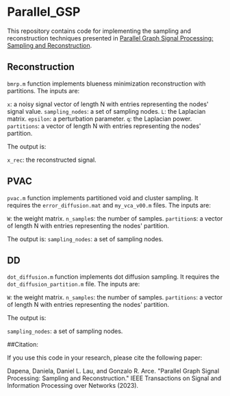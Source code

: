 # Parallel_GSP

This repository contains code for implementing the sampling and reconstruction techniques presented in [Parallel Graph Signal Processing: Sampling and Reconstruction](https://ieeexplore.ieee.org/abstract/document/10081083).

## Reconstruction

`bmrp.m` function implements blueness minimization reconstruction with partitions. The inputs are:

`x`: a noisy signal vector of length N with entries representing the nodes' signal value.
`sampling_nodes`: a set of sampling nodes.
`L`: the Laplacian matrix.
`epsilon`: a perturbation parameter.
`q`: the Laplacian power.
`partitions`: a vector of length N with entries representing the nodes' partition.

The output is:

`x_rec`: the reconstructed signal.

## PVAC

`pvac.m` function implements partitioned void and cluster sampling. It requires the `error_diffusion.mat` and `my_vca_v00.m` files. The inputs are:

`W`: the weight matrix.
`n_sample`s: the number of samples.
`partition`s: a vector of length N with entries representing the nodes' partition.

The output is:
`sampling_nodes`: a set of sampling nodes.

## DD

`dot_diffusion.m` function implements dot diffusion sampling. It requires the `dot_diffusion_partition.m` file. The inputs are:

`W`: the weight matrix.
`n_samples`: the number of samples.
`partitions`: a vector of length N with entries representing the nodes' partition.

The output is:

`sampling_nodes`: a set of sampling nodes.

##Citation:

If you use this code in your research, please cite the following paper:

Dapena, Daniela, Daniel L. Lau, and Gonzalo R. Arce. "Parallel Graph Signal Processing: Sampling and Reconstruction." IEEE Transactions on Signal and Information Processing over Networks (2023).
